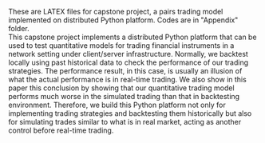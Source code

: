 These are LATEX files for capstone project, a pairs trading model implemented on distributed Python platform. Codes are in "Appendix" folder.  
This capstone project implements a distributed Python platform that can be used to test quantitative models for trading financial instruments in a network setting under client/server infrastructure. Normally, we backtest locally using past historical data to check the performance of our trading strategies. The performance result, in this case, is usually an illusion of what the actual performance is in real-time trading. We also show in this paper this conclusion by showing that our quantitative trading model performs much worse in the simulated trading than that in backtesting environment. Therefore, we build this Python platform not only for implementing trading strategies and backtesting them historically but also for simulating trades similar to what is in real market, acting as another control before real-time trading.
